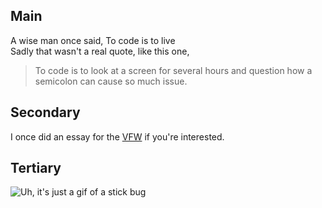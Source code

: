 ## Main
A wise man once said,
To code is to live <br/>
Sadly that wasn't a real quote, like this one,
> To code is to look at a screen for several hours and question how a semicolon can cause so much issue.

## Secondary
I once did an essay for the [VFW](https://youtu.be/dQw4w9WgXcQ?feature=shared) if you're interested.
## Tertiary
![Uh, it's just a gif of a stick bug](https://static.wikia.nocookie.net/meme/images/4/44/Stick-bug-get-stickbugged-lol.gif/revision/latest?cb=20230916091958)
